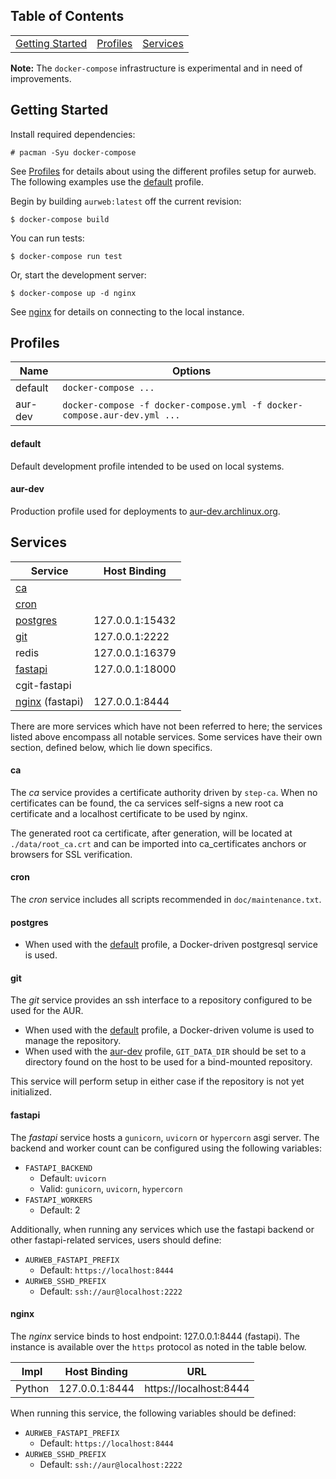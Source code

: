 Table of Contents
-----------------

<table style="width: auto">
    <tbody>
        <tr>
            <td><a href="#getting-started">Getting Started</a></td>
            <td><a href="#profiles">Profiles</a></td>
            <td><a href="#services">Services</a></td>
        </tr>
    </tbody>
</table>

**Note:** The `docker-compose` infrastructure is experimental and
in need of improvements.

Getting Started
---------------

Install required dependencies:

    # pacman -Syu docker-compose

See [Profiles](#profiles) for details about using the different profiles
setup for aurweb. The following examples use the [default](#default) profile.

Begin by building `aurweb:latest` off the current revision:

    $ docker-compose build

You can run tests:

    $ docker-compose run test

Or, start the development server:

    $ docker-compose up -d nginx

See [nginx](#nginx) for details on connecting to the local instance.

Profiles
--------

| Name    | Options              |
|---------|----------------------|
| default | `docker-compose ...` |
| aur-dev | `docker-compose -f docker-compose.yml -f docker-compose.aur-dev.yml ...` |

#### default

Default development profile intended to be used on local systems.

#### aur-dev

Production profile used for deployments to
[aur-dev.archlinux.org](https://aur-dev.archlinux.org).

Services
--------

| Service             | Host Binding    |
|---------------------|-----------------|
| [ca](#ca)           |                 |
| [cron](#cron)       |                 |
| [postgres](#postgres) | 127.0.0.1:15432 |
| [git](#git)         | 127.0.0.1:2222  |
| redis               | 127.0.0.1:16379 |
| [fastapi](#fastapi) | 127.0.0.1:18000 |
| cgit-fastapi        |                 |
| [nginx](#nginx) (fastapi) | 127.0.0.1:8444  |

There are more services which have not been referred to here;
the services listed above encompass all notable services. Some
services have their own section, defined below, which lie down
specifics.

#### ca

The _ca_ service provides a certificate authority driven by `step-ca`.
When no certificates can be found, the ca services self-signs a new
root ca certificate and a localhost certificate to be used by nginx.

The generated root ca certificate, after generation, will be located
at `./data/root_ca.crt` and can be imported into ca_certificates
anchors or browsers for SSL verification.

#### cron

The _cron_ service includes all scripts recommended in `doc/maintenance.txt`.

#### postgres

- When used with the [default](#default) profile, a Docker-driven
  postgresql service is used.

#### git

The _git_ service provides an ssh interface to a repository configured
to be used for the AUR.

- When used with the [default](#default) profile, a Docker-driven
  volume is used to manage the repository.
- When used with the [aur-dev](#aur-dev) profile, `GIT_DATA_DIR`
  should be set to a directory found on the host to be used for
  a bind-mounted repository.

This service will perform setup in either case if the repository
is not yet initialized.

#### fastapi

The _fastapi_ service hosts a `gunicorn`, `uvicorn` or `hypercorn`
asgi server. The backend and worker count can be configured using
the following variables:

- `FASTAPI_BACKEND`
    - Default: `uvicorn`
    - Valid: `gunicorn`, `uvicorn`, `hypercorn`
- `FASTAPI_WORKERS`
    - Default: 2

Additionally, when running any services which use the fastapi
backend or other fastapi-related services, users should define:

- `AURWEB_FASTAPI_PREFIX`
    - Default: `https://localhost:8444`
- `AURWEB_SSHD_PREFIX`
    - Default: `ssh://aur@localhost:2222`

#### nginx

The _nginx_ service binds to host endpoint: 127.0.0.1:8444 (fastapi).
The instance is available over the `https`
protocol as noted in the table below.

| Impl   | Host Binding   | URL                    |
|--------|----------------|------------------------|
| Python | 127.0.0.1:8444 | https://localhost:8444 |

When running this service, the following variables should be defined:

- `AURWEB_FASTAPI_PREFIX`
    - Default: `https://localhost:8444`
- `AURWEB_SSHD_PREFIX`
    - Default: `ssh://aur@localhost:2222`
